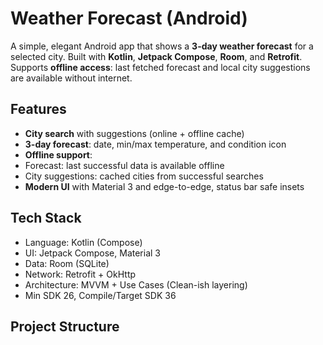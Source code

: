 # Weather Forecast (Android)

A simple, elegant Android app that shows a **3-day weather forecast** for a selected city.
Built with **Kotlin**, **Jetpack Compose**, **Room**, and **Retrofit**.  
Supports **offline access**: last fetched forecast and local city suggestions are available without internet.

## Features
-  **City search** with suggestions (online + offline cache)
-  **3-day forecast**: date, min/max temperature, and condition icon
-  **Offline support**:
  - Forecast: last successful data is available offline
  - City suggestions: cached cities from successful searches
-  **Modern UI** with Material 3 and edge-to-edge, status bar safe insets

## Tech Stack
- Language: Kotlin (Compose)
- UI: Jetpack Compose, Material 3
- Data: Room (SQLite)
- Network: Retrofit + OkHttp
- Architecture: MVVM + Use Cases (Clean-ish layering)
- Min SDK 26, Compile/Target SDK 36

## Project Structure

